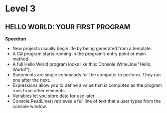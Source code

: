 # Level 3
## HELLO WORLD: YOUR FIRST PROGRAM

**Speedrun**
- New projects usually begin life by being generated from a template.
- A C# program starts running in the program’s entry point or main method.
- A full Hello World program looks like this: Console.WriteLine("Hello, World!");
- Statements are single commands for the computer to perform. They run one after the next.
- Expressions allow you to define a value that is computed as the program runs from other elements.
- Variables let you store data for use later.
- Console.ReadLine() retrieves a full line of text that a user types from the console window.